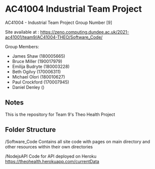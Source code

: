 # AC41004 Industrial Team Project
AC41004 - Industrial Team Project Group Number [9]

Site available at : https://zeno.computing.dundee.ac.uk/2021-ac41001/team9/AC41004-THEO/Software_Code/

Group Members:
- James Shaw (180005665)
- Bruce Miller (190017979)
- Emilija Budryte (180003228)
- Beth Ogilvy (170006311)
- Michael Olori (180010627)
- Paul Crockford (170007945)
- Daniel Denley ()

## Notes
This is the repository for Team 9's Theo Health Project

## Folder Structure

/Software_Code 
Contains all site code with pages on main directory and other resources within their own directories

/NodejsAPI
Code for API deployed on Heroku https://theohealth.herokuapp.com/currentData
